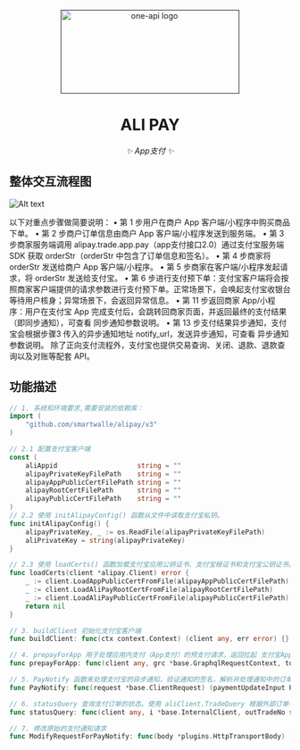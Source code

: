 



<p align="center">
  <a href=""><img src="https://ft-dev.oss-cn-shanghai.aliyuncs.com/WechatIMG155.jpg" width="320" height="150" alt="one-api logo"></a>
</p>

<div align="center">

# ALI PAY

_✨ App支付 ✨_

</div>



## 整体交互流程图

![Alt text](https://ft-dev.oss-cn-shanghai.aliyuncs.com/123.jpeg)

以下对重点步骤做简要说明：
• 第 1 步用户在商户 App 客户端/小程序中购买商品下单。
• 第 2 步商户订单信息由商户 App 客户端/小程序发送到服务端。
• 第 3 步商家服务端调用 alipay.trade.app.pay（app支付接口2.0）通过支付宝服务端 SDK 获取 orderStr（orderStr 中包含了订单信息和签名）。
• 第 4 步商家将 orderStr 发送给商户 App 客户端/小程序。
• 第 5 步商家在客户端/小程序发起请求，将 orderStr 发送给支付宝。
• 第 6 步进行支付预下单：支付宝客户端将会按照商家客户端提供的请求参数进行支付预下单。正常场景下，会唤起支付宝收银台等待用户核身；异常场景下，会返回异常信息。
• 第 11 步返回商家 App/小程序：用户在支付宝 App 完成支付后，会跳转回商家页面，并返回最终的支付结果（即同步通知），可查看 同步通知参数说明。
• 第 13 步支付结果异步通知，支付宝会根据步骤3 传入的异步通知地址 notify_url，发送异步通知，可查看 异步通知参数说明。
除了正向支付流程外，支付宝也提供交易查询、关闭、退款、退款查询以及对账等配套 API。

## 功能描述
```go
// 1. 系统和环境要求,需要安装的依赖库：
import (
    "github.com/smartwalle/alipay/v3"
)

// 2.1 配置支付宝客户端
const (
	aliAppid                    string = ""
	alipayPrivateKeyFilePath    string = ""
	alipayAppPublicCertFilePath string = ""
	alipayRootCertFilePath      string = ""
	alipayPublicCertFilePath    string = ""
)
// 2.2 使用 initAlipayConfig() 函数从文件中读取支付宝私钥。
func initAlipayConfig() {
	alipayPrivateKey, _ := os.ReadFile(alipayPrivateKeyFilePath)
	aliPrivateKey = string(alipayPrivateKey)
}

// 2.3 使用 loadCerts() 函数加载支付宝应用公钥证书、支付宝根证书和支付宝公钥证书。
func loadCerts(client *alipay.Client) error {
	_ := client.LoadAppPublicCertFromFile(alipayAppPublicCertFilePath)
	_ := client.LoadAliPayRootCertFromFile(alipayRootCertFilePath)
	_ := client.LoadAliPayPublicCertFromFile(alipayPublicCertFilePath)
	return nil
}

// 3. buildClient 初始化支付宝客户端
func buildClient: func(ctx context.Context) (client any, err error) {}

// 4. prepayForApp 用于处理应用内支付（App支付）的预支付请求，返回拉起 支付宝App 的 sn 串
func prepayForApp: func(client any, grc *base.GraphqlRequestContext, totalFee int64, notifyURI, outTradeNo, productName string, expireAt string, mode string) (resp any, err error) {}

// 5. PayNotify 函数来处理支付宝的异步通知，验证通知的签名，解析并处理通知中的订单号、支付日期和交易状态
func PayNotify: func(request *base.ClientRequest) (paymentUpdateInput PaymentUpdateI, err error) {}

// 6. statusQuery 查询支付订单的状态。使用 aliClient.TradeQuery 根据外部订单号查询订单状态。
func statusQuery: func(client any, i *base.InternalClient, outTradeNo string) (res any, err error){} {}

// 7. 修改原始的支付通知请求
func ModifyRequestForPayNotify: func(body *plugins.HttpTransportBody) (*base.ClientRequest, error) {}

```
